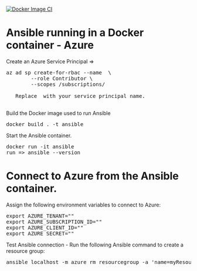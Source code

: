 [![Docker Image CI](https://github.com/frozendark01/docker-ansible-centos/actions/workflows/docker-image.yml/badge.svg)](https://github.com/frozendark01/docker-ansible-centos/actions/workflows/docker-image.yml)
<br />

# Ansible running in a Docker container  - Azure

Create an Azure Service Principal =>
<pre>az ad sp create-for-rbac --name <service-principal-name> \
        --role Contributor \
        --scopes /subscriptions/<subscription_id>
        
   Replace <service-principal-name> with your service principal name.     
        </pre>

Build the Docker image used to run Ansible
<pre>docker build . -t ansible</pre>

Start the Ansible container.

<pre>docker run -it ansible 
run => ansible --version
</pre>

# Connect to Azure from the Ansible container.
Assign the following environment variables to connect to Azure:
<pre>
export AZURE_TENANT="<azure_tenant_id>"
export AZURE_SUBSCRIPTION_ID="<azure_subscription_id>"
export AZURE_CLIENT_ID="<service_principal_app_id>"
export AZURE_SECRET="<service_principal_password>"
</pre>

Test Ansible connection - Run the following Ansible command to create a resource group:
<pre>ansible localhost -m azure_rm_resourcegroup -a 'name=myResourceGroup location=eastus'
</pre>
